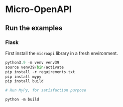 # Micro-OpenAPI

## Run the examples

### Flask

First install the `microapi` library in a fresh environment.
```py
python3.9 -m venv venv39
source venv39/bin/activate
pip install -r requirements.txt
pip install mypy
pip install build

# Run MyPy, for satisfaction purpose

python -m build
```